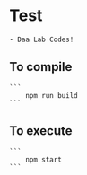 # Test

    - Daa Lab Codes!

## To compile

    ```
        npm run build
    ```

## To execute

    ```
        npm start
    ```

